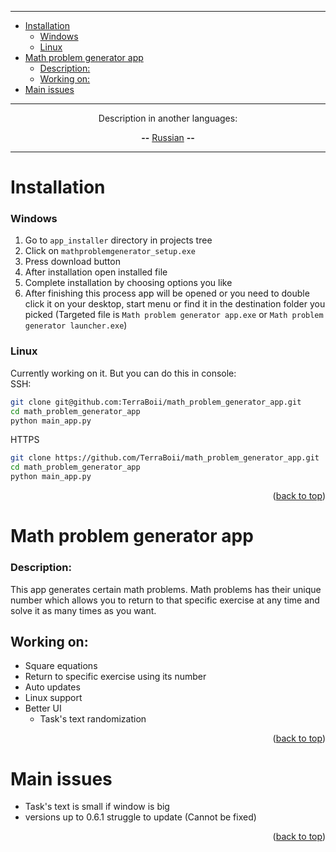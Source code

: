 ___
- [Installation](#installation)
    - [Windows](#windows)
    - [Linux](#linux)
- [Math problem generator app](#math-problem-generator-app)
    - [Description:](#description)
  - [Working on:](#working-on)
- [Main issues](#main-issues)

___

<p align="center">Description in another languages:</p>
<p align="center"> <strong>--</strong> <a href="[LICENSE](https://github.com/TerraBoii/math_problem_generator_app/blob/main/README_ru.md)", title="test">Russian</a> <strong>--</strong> </p>

___


# Installation
### Windows

1. Go to `app_installer` directory in projects tree
2. Click on `mathproblemgenerator_setup.exe`
3. Press download button
4. After installation open installed file
5. Complete installation by choosing options you like
6. After finishing this process app will be opened or you need to double click it on your desktop, start menu or find it in the destination folder you picked (Targeted file is `Math problem generator app.exe` or `Math problem generator launcher.exe`)

### Linux
Currently working on it. But you can do this in console: \
SSH:
```sh
git clone git@github.com:TerraBoii/math_problem_generator_app.git
cd math_problem_generator_app
python main_app.py
```
HTTPS
```sh
git clone https://github.com/TerraBoii/math_problem_generator_app.git
cd math_problem_generator_app
python main_app.py
```

<p align="right">(<a href="#top" title="to the top of the page">back to top</a>)</p>

# Math problem generator app
### Description:

This app generates certain math problems. Math problems has their unique number which allows you to return to that specific exercise at any time and solve it as many times as you want.

## Working on:
- Square equations
- Return to specific exercise using its number
- Auto updates
- Linux support
- Better UI
  - Task's text randomization


<p align="right">(<a href="#top" title="to the top of the page">back to top</a>)</p>


# Main issues
+ Task's text is small if window is big
+ versions up to 0.6.1 struggle to update (Cannot be fixed)


<p align="right">(<a href="#top" title="to the top of the page">back to top</a>)</p>